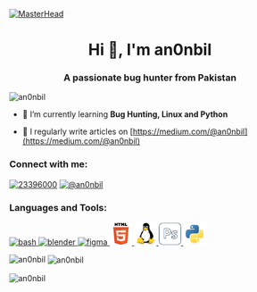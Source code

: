 [![MasterHead](https://i.imgur.com/tmFgJVj.jpeg)](https://bugcrowd.com/an0nbil)
<h1 align="center">Hi 👋, I'm an0nbil</h1>
<h3 align="center">A passionate bug hunter from Pakistan</h3>

<p align="left"> <img src="https://komarev.com/ghpvc/?username=an0nbil&label=Profile%20views&color=0e75b6&style=flat" alt="an0nbil" /> </p>

- 🌱 I’m currently learning **Bug Hunting, Linux and Python**

- 📝 I regularly write articles on [https://medium.com/@an0nbil](https://medium.com/@an0nbil)

<h3 align="left">Connect with me:</h3>
<p align="left">
<a href="https://stackoverflow.com/users/23396000" target="blank"><img align="center" src="https://raw.githubusercontent.com/rahuldkjain/github-profile-readme-generator/master/src/images/icons/Social/stack-overflow.svg" alt="23396000" height="30" width="40" /></a>
<a href="https://medium.com/@an0nbil" target="blank"><img align="center" src="https://raw.githubusercontent.com/rahuldkjain/github-profile-readme-generator/master/src/images/icons/Social/medium.svg" alt="@an0nbil" height="30" width="40" /></a>
</p>

<h3 align="left">Languages and Tools:</h3>
<p align="left"> <a href="https://www.gnu.org/software/bash/" target="_blank" rel="noreferrer"> <img src="https://www.vectorlogo.zone/logos/gnu_bash/gnu_bash-icon.svg" alt="bash" width="40" height="40"/> </a> <a href="https://www.blender.org/" target="_blank" rel="noreferrer"> <img src="https://download.blender.org/branding/community/blender_community_badge_white.svg" alt="blender" width="40" height="40"/> </a> <a href="https://www.figma.com/" target="_blank" rel="noreferrer"> <img src="https://www.vectorlogo.zone/logos/figma/figma-icon.svg" alt="figma" width="40" height="40"/> </a> <a href="https://www.w3.org/html/" target="_blank" rel="noreferrer"> <img src="https://raw.githubusercontent.com/devicons/devicon/master/icons/html5/html5-original-wordmark.svg" alt="html5" width="40" height="40"/> </a> <a href="https://www.linux.org/" target="_blank" rel="noreferrer"> <img src="https://raw.githubusercontent.com/devicons/devicon/master/icons/linux/linux-original.svg" alt="linux" width="40" height="40"/> </a> <a href="https://www.photoshop.com/en" target="_blank" rel="noreferrer"> <img src="https://raw.githubusercontent.com/devicons/devicon/master/icons/photoshop/photoshop-line.svg" alt="photoshop" width="40" height="40"/> </a> <a href="https://www.python.org" target="_blank" rel="noreferrer"> <img src="https://raw.githubusercontent.com/devicons/devicon/master/icons/python/python-original.svg" alt="python" width="40" height="40"/> </a> </p>

<p><img align="left" src="https://github-readme-stats.vercel.app/api/top-langs?username=an0nbil&show_icons=true&locale=en&layout=compact" alt="an0nbil" /></p>

<p>&nbsp;<img align="center" src="https://github-readme-stats.vercel.app/api?username=an0nbil&show_icons=true&locale=en" alt="an0nbil" /></p>

<p><img align="center" src="https://github-readme-streak-stats.herokuapp.com/?user=an0nbil&" alt="an0nbil" /></p>
